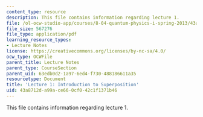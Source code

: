 ```yaml
---
content_type: resource
description: This file contains information regarding lecture 1.
file: /ol-ocw-studio-app/courses/8-04-quantum-physics-i-spring-2013/43a8712da99ace660cf042c1f1371b46_MIT8_04S13_Lec01.pdf
file_size: 567276
file_type: application/pdf
learning_resource_types:
- Lecture Notes
license: https://creativecommons.org/licenses/by-nc-sa/4.0/
ocw_type: OCWFile
parent_title: Lecture Notes
parent_type: CourseSection
parent_uid: 63edb0d2-1a97-6ed4-f730-488186611a35
resourcetype: Document
title: 'Lecture 1: Introduction to Superposition'
uid: 43a8712d-a99a-ce66-0cf0-42c1f1371b46
---
```

This file contains information regarding lecture 1.